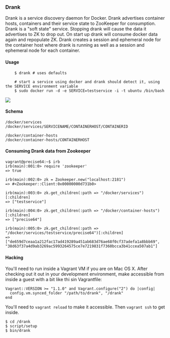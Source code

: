 ### Drank

Drank is a service discovery daemon for Docker. Drank advertises container hosts, containers and their service state to ZooKeeper for consumption. Drank is a "soft state" service. Stopping drank will cause the data it advertises to ZK to drop out. On start up drank will consume docker data again and repopulate ZK. Drank creates a session and ephemeral node for the container host where drank is running as well as a session and ephemeral node for each container.

#### Usage

        $ drank # uses defaults

        # start a service using docker and drank should detect it, using the SERVICE environment variable
        $ sudo docker run -d -e SERVICE=testservice -i -t ubuntu /bin/bash


![](https://dl.dropboxusercontent.com/s/0dsib18j8jojoq8/2013-11-11%20at%205.50%20PM.png)


#### Schema

``````
/docker/services
/docker/services/SERVICENAME/CONTAINERHOST/CONTAINERID

/docker/container-hosts
/docker/container-hosts/CONTAINERHOST
``````

#### Consuming Drank data from Zookeeper

````````
vagrant@precise64:~$ irb
irb(main):001:0> require 'zookeeper'
=> true

irb(main):002:0> zk = Zookeeper.new("localhost:2181")
=> #<Zookeeper::Client:0x00000000d731b0>

irb(main):003:0> zk.get_children(:path => "/docker/services")[:children]
=> ["testservice"]

irb(main):004:0> zk.get_children(:path => "/docker/container-hosts")[:children]
=> ["precise64"]

irb(main):005:0> zk.get_children(:path => "/docker/services/testservice/precise64")[:children]
=> ["de659d7ceaa1a212fac17ad419289a451ab683d76ae68f0cf37adefa1a8bbb69", "38d63f37a4d9ab3269ac5993264575ce7e7219831f7360bcca3b41ccea507ab1"]
````````

#### Hacking

You'll need to run inside a Vagrant VM if you are on Mac OS X. After checking out it out in your development environment, make accessible from inside a guest with a bit like thi sin Vagrantfile:

    Vagrant::VERSION >= "1.1.0" and Vagrant.configure("2") do |config|
      config.vm.synced_folder "/path/to/drank", "/drank"
    end

You'll need to `vagrant reload` to make it accessible. Then `vagrant ssh` to get inside.

    $ cd /drank
    $ script/setup
    $ bin/drank
